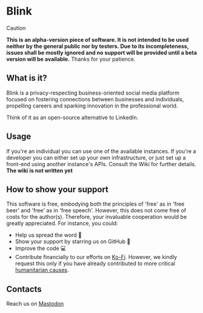 # Blink

> [!CAUTION]
> **This is an alpha-version piece of software. It is not intended to be used neither by the general public nor by testers. Due to its incompleteness, issues shall be mostly ignored and no support will be provided until a beta version will be available.** Thanks for your patience.

## What is it?
Blink is a privacy-respecting business-oriented social media platform focused on fostering connections between businesses and individuals, propelling careers and sparking innovation in the professional world.

Think of it as an open-source alternative to LinkedIn.

## Usage
If you're an individual you can use one of the available instances.
If you're a developer you can either set up your own infrastructure, or just set up a front-end using another instance's APIs. Consult the Wiki for further details. **The wiki is not written yet**

## How to show your support
This software is free, embodying both the principles of 'free' as in 'free beer' and 'free' as in 'free speech'. However, this does not come free of costs for the author(s). Therefore, your invaluable cooperation would be greatly appreciated. For instance, you could:
* Help us spread the word 📢
* Show your support by starring us on GitHub 🌟
* Improve the code 💻
* Contribute financially to our efforts on [Ko-Fi](https://www.ko-fi.com/xfarrow). However, we kindly request this only if you have already contributed to more critical [humanitarian causes](https://donare.info/en/welcome).

## Contacts
Reach us on <a rel="me" href="https://mastodon.social/@blinknetwork">Mastodon</a>
